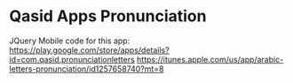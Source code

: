 # Qasid Apps Pronunciation
JQuery Mobile code for this app:
https://play.google.com/store/apps/details?id=com.qasid.pronunciationletters
https://itunes.apple.com/us/app/arabic-letters-pronunciation/id1257658740?mt=8
